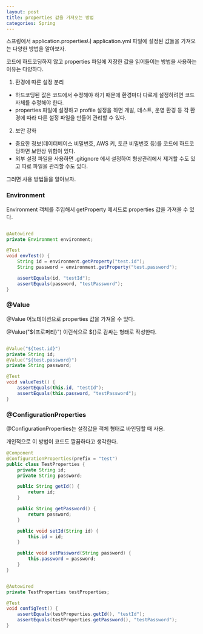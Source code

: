 ```yaml
---
layout: post
title: properties 값을 가져오는 방법
categories: Spring
---
```


스프링에서 application.properties나 application.yml 파일에 설정된 값들을 가져오는 다양한 방법을 알아보자.

코드에 하드코딩하지 않고 properties 파일에 저장한 값을 읽어들이는 방법을 사용하는 이유는 다양하다.

1. 환경에 따른 설정 분리
- 하드코딩된 값은 코드에서 수정해야 하기 때문에 환경마다 다르게 설정하려면 코드 자체를 수정해야 한다.
- properties 파일에 설정하고 profile 설정을 하면 개발, 테스트, 운영 환경 등 각 환경에 따라 다른 설정 파일을 만들어 관리할 수 있다.

2. 보안 강화
- 중요한 정보(데이터베이스 비밀번호, AWS 키, 토큰 비밀번호 등)를 코드에 하드코딩하면 보안상 위험이 있다.
- 외부 설정 파일을 사용하면 .gitignore 에서 설정하여 형상관리에서 제거할 수도 있고 따로 파일을 관리할 수도 있다.

그러면 사용 방법들을 알아보자.

### Environment

Environment 객체를 주입해서 getProperty 메서드로 properties 값을 가져올 수 있다.

```java

@Autowired
private Environment environment;

@Test
void envTest() {
    String id = environment.getProperty("test.id");
    String password = environment.getProperty("test.password");

    assertEquals(id, "testId");
    assertEquals(password, "testPassword");
}

```

### @Value

@Value 어노테이션으로 properties 값을 가져올 수 있다. 

@Value("${프로퍼티}") 이런식으로 ${}로 감싸는 형태로 작성한다.

```java

@Value("${test.id}")
private String id;
@Value("${test.password}")
private String password;

@Test
void valueTest() {
    assertEquals(this.id, "testId");
    assertEquals(this.password, "testPassword");
}


```

### @ConfigurationProperties 

@ConfigurationProperties는 설정값을 객체 형태로 바인딩할 때 사용.

개인적으로 이 방법이 코드도 깔끔하다고 생각한다.

```java
@Component
@ConfigurationProperties(prefix = "test")
public class TestProperties {
    private String id;
    private String password;

    public String getId() {
        return id;
    }

    public String getPassword() {
        return password;
    }

    public void setId(String id) {
        this.id = id;
    }

    public void setPassword(String password) {
        this.password = password;
    }
}


@Autowired
private TestProperties testProperties;

@Test
void configTest() {
    assertEquals(testProperties.getId(), "testId");
    assertEquals(testProperties.getPassword(), "testPassword");
}
```